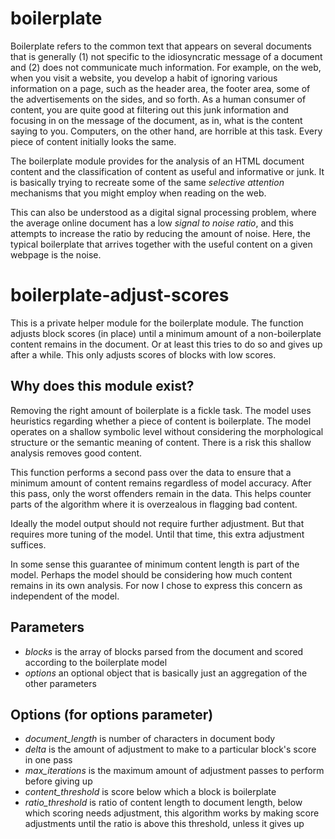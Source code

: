 # boilerplate
Boilerplate refers to the common text that appears on several documents that is generally (1) not specific to the idiosyncratic message of a document and (2) does not communicate much information. For example, on the web, when you visit a website, you develop a habit of ignoring various information on a page, such as the header area, the footer area, some of the advertisements on the sides, and so forth. As a human consumer of content, you are quite good at filtering out this junk information and focusing in on the message of the document, as in, what is the content saying to you. Computers, on the other hand, are horrible at this task. Every piece of content initially looks the same.

The boilerplate module provides for the analysis of an HTML document content and the classification of content as useful and informative or junk. It is basically trying to recreate some of the same *selective attention* mechanisms that you might employ when reading on the web.

This can also be understood as a digital signal processing problem, where the average online document has a low *signal to noise ratio*, and this attempts to increase the ratio by reducing the amount of noise. Here, the typical boilerplate that arrives together with the useful content on a given webpage is the noise.

# boilerplate-adjust-scores
This is a private helper module for the boilerplate module. The function adjusts block scores (in place) until a minimum amount of a non-boilerplate content remains in the document. Or at least this tries to do so and gives up after a while. This only adjusts scores of blocks with low scores.

## Why does this module exist?
Removing the right amount of boilerplate is a fickle task. The model uses heuristics regarding whether a piece of content is boilerplate. The model operates on a shallow symbolic level without considering the morphological structure or the semantic meaning of content. There is a risk this shallow analysis removes good content.

This function performs a second pass over the data to ensure that a minimum amount of content remains regardless of model accuracy. After this pass, only the worst offenders remain in the data. This helps counter parts of the algorithm where it is overzealous in flagging bad content.

Ideally the model output should not require further adjustment. But that requires more tuning of the model. Until that time, this extra adjustment suffices.

In some sense this guarantee of minimum content length is part of the model. Perhaps the model should be considering how much content remains in its own analysis. For now I chose to express this concern as independent of the model.

## Parameters
* *blocks* is the array of blocks parsed from the document and scored according
to the boilerplate model
* *options* an optional object that is basically just an aggregation of the other parameters

## Options (for options parameter)
* *document_length* is number of characters in document body
* *delta* is the amount of adjustment to make to a particular block's score in
one pass
* *max_iterations* is the maximum amount of adjustment passes to perform before
giving up
* *content_threshold* is score below which a block is boilerplate
* *ratio_threshold* is ratio of content length to document length, below which
scoring needs adjustment, this algorithm works by making score adjustments
until the ratio is above this threshold, unless it gives up
